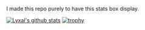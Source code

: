 I made this repo purely to have this stats box display.

[![Lyxal's github stats](https://github-readme-stats.vercel.app/api?username=Lyxal)](https://github.com/anuraghazra/github-readme-stats)
[![trophy](https://github-profile-trophy.vercel.app/?username=Lyxal)](https://github.com/ryo-ma/github-profile-trophy)
